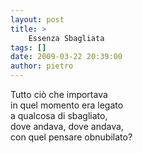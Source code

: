 ```yaml
---
layout: post
title: >
    Essenza Sbagliata
tags: []
date: 2009-03-22 20:39:00
author: pietro
---
```

Tutto ciò che importava<br/>in quel momento era legato<br/>a qualcosa di sbagliato,<br/>dove andava, dove andava,<br/>con quel pensare obnubilato?
